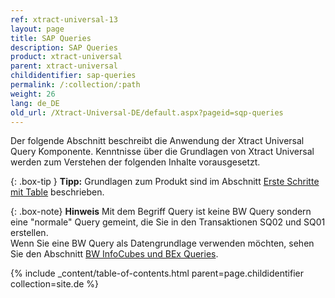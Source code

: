 ```yaml
---
ref: xtract-universal-13
layout: page
title: SAP Queries
description: SAP Queries
product: xtract-universal
parent: xtract-universal
childidentifier: sap-queries
permalink: /:collection/:path
weight: 26
lang: de_DE
old_url: /Xtract-Universal-DE/default.aspx?pageid=sqp-queries
---
```


Der folgende Abschnitt beschreibt die Anwendung der  Xtract Universal Query Komponente. Kenntnisse über die Grundlagen von Xtract Universal werden zum Verstehen der folgenden Inhalte vorausgesetzt.

{: .box-tip }
**Tipp:** Grundlagen zum Produkt sind im Abschnitt [Erste Schritte mit Table](./erste-schritte-mit-table) beschrieben.

{: .box-note}
**Hinweis** Mit dem Begriff Query ist keine BW Query sondern eine "normale" Query gemeint, die Sie in den Transaktionen SQ02 und SQ01 erstellen. <br>
Wenn Sie eine BW Query als Datengrundlage verwenden möchten, sehen Sie den Abschnitt [BW InfoCubes und BEx Queries](./bw-infocubes-und-bex-queries).

{% include _content/table-of-contents.html parent=page.childidentifier collection=site.de %}